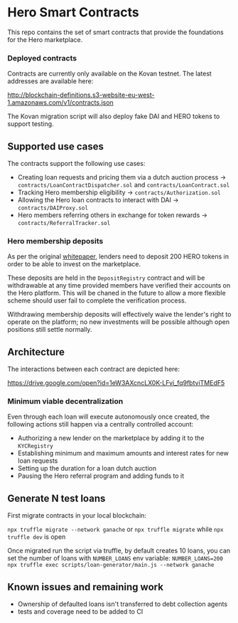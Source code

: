 # Hero Smart Contracts

This repo contains the set of smart contracts that provide the foundations for the Hero marketplace.

### Deployed contracts

Contracts are currently only available on the Kovan testnet. The latest addresses are available here: 

http://blockchain-definitions.s3-website-eu-west-1.amazonaws.com/v1/contracts.json

The Kovan migration script will also deploy fake DAI and HERO tokens to support testing. 

## Supported use cases

The contracts support the following use cases:

* Creating loan requests and pricing them via a dutch auction process -> `contracts/LoanContractDispatcher.sol` and `contracts/LoanContract.sol`
* Tracking Hero membership eligibility -> `contracts/Authorization.sol`
* Allowing the Hero loan contracts to interact with DAI -> `contracts/DAIProxy.sol`
* Hero members referring others in exchange for token rewards -> `contracts/ReferralTracker.sol`

### Hero membership deposits

As per the original [whitepaper](https://s3-ap-southeast-1.amazonaws.com/herotoken/Hero+Whitepaper_111617.pdf), lenders need to deposit 200 HERO tokens in order to be able to invest on the marketplace.

These deposits are held in the `DepositRegistry` contract and will be withdrawable at any time provided members have verified their accounts on the Hero platform. This will be chaned in the future to allow a more flexible scheme should user fail to complete the verification process.

Withdrawing membership deposits will effectively waive the lender's right to operate on the platform; no new investments will be possible although open positions still settle normally.

## Architecture

The interactions between each contract are depicted here:

https://drive.google.com/open?id=1eW3AXcncLX0K-LFvi_fq9fbtviTMEdF5

### Minimum viable decentralization

Even through each loan will execute autonomously once created, the following actions still happen via a centrally controlled account:

* Authorizing a new lender on the marketplace by adding it to the `KYCRegistry`
* Establishing minimum and maximum amounts and interest rates for new loan requests
* Setting up the duration for a loan dutch auction
* Pausing the Hero referral program and adding funds to it

## Generate N test loans
First migrate contracts in your local blockchain:

`npx truffle migrate --network ganache` or `npx truffle migrate` while `npx truffle dev` is open

Once migrated run the script via truffle, by default creates 10 loans, you can set the number of loans with `NUMBER_LOANS` env variable:
`NUMBER_LOANS=200 npx truffle exec scripts/loan-generator/main.js --network ganache`

## Known issues and remaining work

* Ownership of defaulted loans isn't transferred to debt collection agents  
* tests and coverage need to be added to CI



